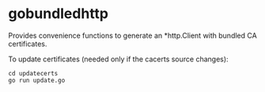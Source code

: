 # gobundledhttp
Provides convenience functions to generate an *http.Client with bundled CA certificates.

To update certificates (needed only if the cacerts source changes):
```
cd updatecerts
go run update.go
```

